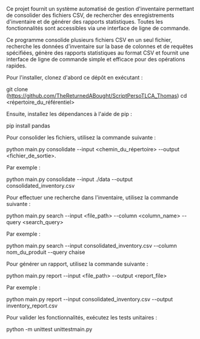 Ce projet fournit un système automatisé de gestion d'inventaire permettant de consolider des fichiers CSV, de rechercher des enregistrements d'inventaire et de générer des rapports statistiques. Toutes les fonctionnalités sont accessibles via une interface de ligne de commande.

Ce programme consolide plusieurs fichiers CSV en un seul fichier, recherche les données d'inventaire sur la base de colonnes et de requêtes spécifiées, génère des rapports statistiques au format CSV et fournit une interface de ligne de commande simple et efficace pour des opérations rapides.

Pour l'installer, clonez d'abord ce dépôt en exécutant :

git clone (https://github.com/TheReturnedABought/ScriptPersoTLCA_Thomas) cd <répertoire_du_référentiel>

Ensuite, installez les dépendances à l'aide de pip :

pip install pandas

Pour consolider les fichiers, utilisez la commande suivante :

python main.py consolidate --input <chemin_du_répertoire> --output <fichier_de_sortie>.

Par exemple :

python main.py consolidate --input ./data --output consolidated_inventory.csv

Pour effectuer une recherche dans l'inventaire, utilisez la commande suivante :

python main.py search --input <file_path> --column <column_name> --query <search_query>

Par exemple :

python main.py search --input consolidated_inventory.csv --column nom_du_produit --query chaise

Pour générer un rapport, utilisez la commande suivante :

python main.py report --input <file_path> --output <report_file>

Par exemple :

python main.py report --input consolidated_inventory.csv --output inventory_report.csv

Pour valider les fonctionnalités, exécutez les tests unitaires :

python -m unittest unittestmain.py
